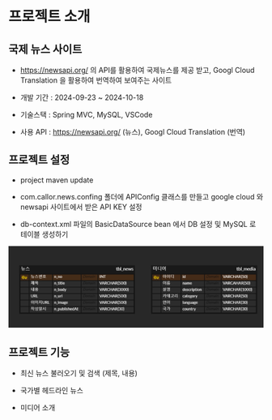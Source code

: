 # 프로젝트 소개

## 국제 뉴스 사이트

- https://newsapi.org/ 의 API를 활용하여 국제뉴스를 제공 받고, Googl Cloud Translation 을 활용하여 번역하여 보여주는 사이트

- 개발 기간 : 2024-09-23 ~ 2024-10-18

- 기술스택 : Spring MVC, MySQL, VSCode

- 사용 API : https://newsapi.org/ (뉴스), Googl Cloud Translation (번역)

## 프로젝트 설정

- project maven update

- com.callor.news.confing 폴더에 APIConfig 클래스를 만들고 google cloud 와 newsapi 사이트에서 받은 API KEY 설정

- db-context.xml 파일의 BasicDataSource bean 에서 DB 설정 및 MySQL 로 테이블 생성하기

![alt text](image.png)

## 프로젝트 기능

- 최신 뉴스 불러오기 및 검색 (제목, 내용)

- 국가별 헤드라인 뉴스

- 미디어 소개
